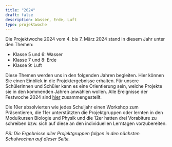 ```yaml
---
title: "2024"
draft: false
description: Wasser, Erde, Luft
type: projektwoche
---
```

Die Projektwoche 2024 vom 4. bis 7. März 2024 stand in diesem Jahr unter den Themen: 

- Klasse 5 und 6: Wasser
- Klasse 7 und 8: Erde
- Klasse 9: Luft

Diese Themen werden uns in den folgenden Jahren begleiten. Hier können Sie einen Einblick in die Projektergebnisse erhalten. Für unsere Schülerinnen und Schüler kann es eine Orientierung sein, welche Projekte sie in den kommenden Jahren anwählen wollen. Alle Ereignisse der Festwoche 2024 sind [hier](https://cantorgymnasium.de/blog/festwoche-2024/) zusammengestellt. 

Die 10er absolvierten wie jedes Schuljahr einen Workshop zum Präsentieren, die 11er unterstützten die Projektgruppen oder lernten in den Modulkursen Biologie und Physik und die 12er hatten drei Vorabiture zu schreiben bzw. sich auf diese an den individuellen Lerntagen vorzubereiten. 

_PS: Die Ergebnisse aller Projektgruppen folgen in den nächsten Schulwochen auf dieser Seite._ 
